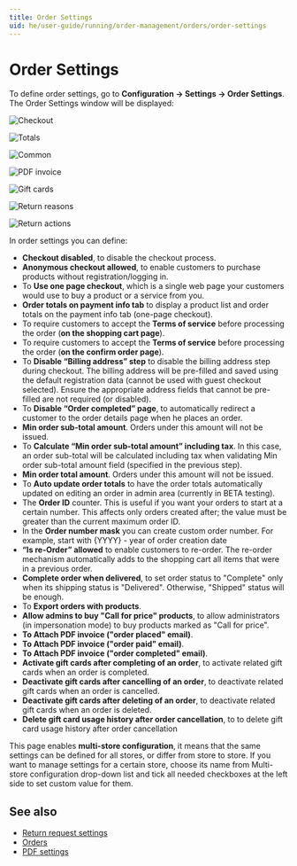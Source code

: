 ```yaml
---
title: Order Settings
uid: he/user-guide/running/order-management/orders/order-settings
---
```


# Order Settings

To define order settings, go to **Configuration → Settings → Order Settings**. The Order Settings window will be displayed:

![Checkout](_static/order-settings/checkout.png)

![Totals](_static/order-settings/totals.png)

![Common](_static/order-settings/common.png)

![PDF invoice](_static/order-settings/pdf-invoice.png)

![Gift cards](_static/order-settings/gift-cards.png)

![Return reasons](_static/order-settings/return-request-settings-reasons.png)

![Return actions](_static/order-settings/return-request-settings-actions.png)

In order settings you can define:

* **Checkout disabled**, to disable the checkout process.
* **Anonymous checkout allowed**, to enable customers to purchase products without registration/logging in.
* To **Use one page checkout**, which is a single web page your customers would use to buy a product or a service from you.
* **Order totals on payment info tab** to display a product list and order totals on the payment info tab (one-page checkout).
* To require customers to accept the **Terms of service** before processing the order (**on the shopping cart page**).
* To require customers to accept the **Terms of service** before processing the order (**on the confirm order page**).
* To **Disable “Billing address” step** to disable the billing address step during checkout. The billing address will be pre-filled and saved using the default registration data (cannot be used with guest checkout selected). Ensure the appropriate address fields that cannot be pre-filled are not required (or disabled).
* To **Disable “Order completed” page**, to automatically redirect a customer to the order details page when he places an order.
* **Min order sub-total amount**. Orders under this amount will not be issued.
* To **Calculate “Min order sub-total amount” including tax**. In this case, an order sub-total will be calculated including tax when validating Min order sub-total amount field (specified in the previous step).
* **Min order total amount**. Orders under this amount will not be issued.
* To **Auto update order totals** to have the order totals automatically updated on editing an order in admin area (currently in BETA testing).
* The **Order ID** counter. This is useful if you want your orders to start at a certain number. This affects only orders created after; the value must be greater than the current maximum order ID.
* In the **Order number mask** you can create custom order number. For example, start with {YYYY} - year of order creation date
* **“Is re-Order” allowed** to enable customers to re-order. The re-order mechanism automatically adds to the shopping cart all items that were in a previous order.
* **Complete order when delivered**, to set order status to "Complete" only when its shipping status is "Delivered". Otherwise, "Shipped" status will be enough.
* To **Export orders with products**.
* **Allow admins to buy "Call for price" products**, to allow administrators (in impersonation mode) to buy products marked as "Call for price".
* **To Attach PDF invoice ("order placed" email)**.
* **To Attach PDF invoice ("order paid" email)**.
* **To Attach PDF invoice ("order completed" email)**.
* **Activate gift cards after completing of an order**, to activate related gift cards when an order is completed.
* **Deactivate gift cards after cancelling of an order**, to deactivate related gift cards when an order is cancelled.
* **Deactivate gift cards after deleting of an order**, to deactivate related gift cards when an order is deleted.
* **Delete gift card usage history after order cancellation**, to to delete gift card usage history after order cancellation

This page enables **multi-store configuration**, it means that the same settings can be defined for all stores, or differ from store to store. If you want to manage settings for a certain store, choose its name from Multi-store configuration drop-down list and tick all needed checkboxes at the left side to set custom value for them.

## See also

* [Return request settings](xref:he/user-guide/running/order-management/return-requests/index)
* [Orders](xref:he/user-guide/running/order-management/orders/index)
* [PDF settings](xref:he/user-guide/configuring/setting-up/main-store/pdf-settings)